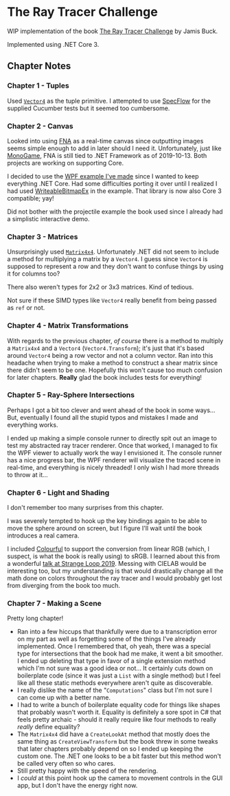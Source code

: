 # The Ray Tracer Challenge

WIP implementation of the book [The Ray Tracer Challenge](http://raytracerchallenge.com/) by Jamis Buck.

Implemented using .NET Core 3.

## Chapter Notes

### Chapter 1 - Tuples

 Used [`Vector4`](https://docs.microsoft.com/en-us/dotnet/api/system.numerics.vector4?view=netcore-3.0) as the tuple primitive.  I attempted to use [SpecFlow](https://specflow.org/) for the supplied Cucumber tests but it seemed too cumbersome.

### Chapter 2 - Canvas

Looked into using [FNA](https://fna-xna.github.io/) as a real-time canvas since outputting images seems simple enough to add in later should I need it. Unfortunately, just like [MonoGame](http://www.monogame.net/), FNA is still tied to .NET Framework as of 2019-10-13.  Both projects are working on supporting Core.

I decided to use the [WPF example I've made](https://github.com/davidaramant/DotNetPixelByPixel) since I wanted to keep everything .NET Core.  Had some difficulties porting it over until I realized I had used [WriteableBitmapEx](https://github.com/reneschulte/WriteableBitmapEx) in the example.  That library is now also Core 3 compatible; yay!

Did not bother with the projectile example the book used since I already had a simplistic interactive demo.

### Chapter 3 - Matrices

Unsurprisingly used [`Matrix4x4`](https://docs.microsoft.com/en-us/dotnet/api/system.numerics.matrix4x4?view=netcore-3.0).  Unfortunately .NET did not seem to include a method for multiplying a matrix by a `Vector4`.  I guess since `Vector4` is supposed to represent a row and they don't want to confuse things by using it for columns too?

There also weren't types for 2x2 or 3x3 matrices.  Kind of tedious.

Not sure if these SIMD types like `Vector4` really benefit from being passed as `ref` or not.

### Chapter 4 - Matrix Transformations

With regards to the previous chapter, _of course_ there is a method to multiply a `Matrix4x4` and a `Vector4` (`Vector4.Transform`); it's just that it's based around `Vector4` being a row vector and not a column vector.  Ran into this headache when trying to make a method to construct a shear matrix since there didn't seem to be one.  Hopefully this won't cause too much confusion for later chapters.  **Really** glad the book includes tests for everything!

### Chapter 5 - Ray-Sphere Intersections

Perhaps I got a bit too clever and went ahead of the book in some ways...  But, eventually I found all the stupid typos and mistakes I made and everything works.  

I ended up making a simple console runner to directly spit out an image to test my abstracted ray tracer renderer.  Once that worked, I managed to fix the WPF viewer to actually work the way I envisioned it.  The console runner has a nice progress bar, the WPF renderer will visualize the traced scene in real-time, and everything is nicely threaded!  I only wish I had more threads to throw at it...

### Chapter 6 - Light and Shading

I don't remember too many surprises from this chapter.

I was severely tempted to hook up the key bindings again to be able to move the sphere around on screen, but I figure I'll wait until the book introduces a real camera.

I included [Colourful](https://github.com/tompazourek/Colourful) to support the conversion from linear RGB (which, I suspect, is what the book is really using) to sRGB.  I learned about this from a wonderful [talk at Strange Loop 2019](https://www.youtube.com/watch?v=AS1OHMW873s).  Messing with CIELAB would be interesting too, but my understanding is that would drastically change all the math done on colors throughout the ray tracer and I would probably get lost from diverging from the book too much.

### Chapter 7 - Making a Scene

Pretty long chapter!

* Ran into a few hiccups that thankfully were due to a transcription error on my part as well as forgetting some of the things I've already implemented.  Once I remembered that, oh yeah, there was a special type for intersections that the book had me make, it went a bit smoother.  I ended up deleting that type in favor of a single extension method which I'm not sure was a good idea or not... It certainly cuts down on boilerplate code (since it was just a `List` with a single method) but I feel like all these static methods everywhere aren't quite as discoverable.
* I really dislike the name of the "`Computations`" class but I'm not sure I can come up with a better name.  
* I had to write a bunch of boilerplate equality code for things like shapes that probably wasn't worth it.  Equality is definitely a sore spot in C# that feels pretty archaic - should it really require like four methods to really _really_ define equality?
* The `Matrix4x4` did have a `CreateLookAt` method that mostly does the same thing as `CreateViewTransform` but the book threw in some tweaks that later chapters probably depend on so I ended up keeping the custom one.  The .NET one looks to be a bit faster but this method won't be called very often so who cares.
* Still pretty happy with the speed of the rendering.
* I _could_ at this point hook up the camera to movement controls in the GUI app, but I don't have the energy right now.
